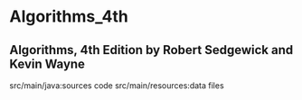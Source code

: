 # Algorithms_4th
## Algorithms, 4th Edition by Robert Sedgewick and Kevin Wayne
src/main/java:sources code
src/main/resources:data files
